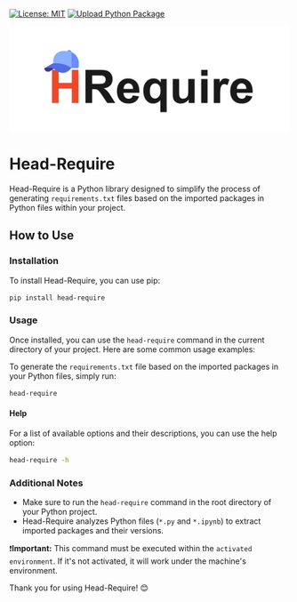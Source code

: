 [![License: MIT](https://img.shields.io/badge/License-MIT-brightgreen.svg)](https://github.com/Thanaraklee/Head-Require/blob/main/LICENSE)
[![Upload Python Package](https://github.com/Thanaraklee/Head-Require/actions/workflows/python-publish.yml/badge.svg?event=release)](https://github.com/Thanaraklee/Head-Require/actions/workflows/python-publish.yml)

![head-require](https://github.com/Thanaraklee/Head-Require/blob/main/img/logo.jpg)

# Head-Require

Head-Require is a Python library designed to simplify the process of generating `requirements.txt` files based on the imported packages in Python files within your project.

## How to Use

### Installation

To install Head-Require, you can use pip:

```bash
pip install head-require
```

### Usage

Once installed, you can use the `head-require` command in the current directory of your project. Here are some common usage examples:

To generate the `requirements.txt` file based on the imported packages in your Python files, simply run:

```bash
head-require
```

#### Help

For a list of available options and their descriptions, you can use the help option:

```bash
head-require -h
```

### Additional Notes

- Make sure to run the `head-require` command in the root directory of your Python project.
- Head-Require analyzes Python files (`*.py` and `*.ipynb`) to extract imported packages and their versions.

❗**Important:**
This command must be executed within the `activated environment`. If it's not activated, it will work under the machine's environment.

Thank you for using Head-Require! 😊
